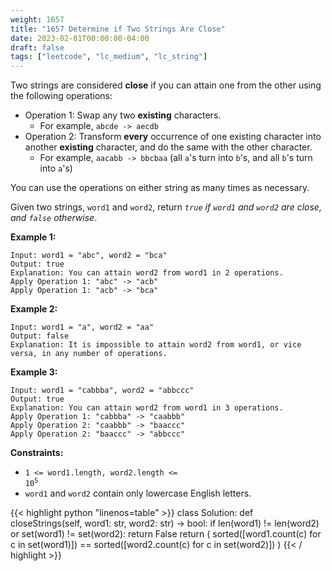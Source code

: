 ```yaml
---
weight: 1657
title: "1657 Determine if Two Strings Are Close"
date: 2023-02-01T00:00:00-04:00
draft: false
tags: ["leetcode", "lc_medium", "lc_string"]
---
```


Two strings are considered **close** if you can attain one from the other using the following operations:

- Operation 1: Swap any two **existing** characters.
  - For example, `abcde -> aecdb`
- Operation 2: Transform **every** occurrence of one existing character into another **existing** character, and do the same with the other character.
  - For example, `aacabb -> bbcbaa` (all `a`'s turn into `b`'s, and all `b`'s turn into `a`'s)

You can use the operations on either string as many times as necessary.

Given two strings, `word1` and `word2`, return *`true` if `word1` and `word2` are close, and `false` otherwise*.

**Example 1:**
```
Input: word1 = "abc", word2 = "bca"
Output: true
Explanation: You can attain word2 from word1 in 2 operations.
Apply Operation 1: "abc" -> "acb"
Apply Operation 1: "acb" -> "bca"
```
**Example 2:**
```
Input: word1 = "a", word2 = "aa"
Output: false
Explanation: It is impossible to attain word2 from word1, or vice versa, in any number of operations.
```
**Example 3:**
```
Input: word1 = "cabbba", word2 = "abbccc"
Output: true
Explanation: You can attain word2 from word1 in 3 operations.
Apply Operation 1: "cabbba" -> "caabbb"
Apply Operation 2: "caabbb" -> "baaccc"
Apply Operation 2: "baaccc" -> "abbccc"
```

**Constraints:**
- <code>1 <= word1.length, word2.length <= 10<sup>5</sup></code>
- `word1` and `word2` contain only lowercase English letters.

<div class="tabs"></div>
<div class="tab-content">
<div id="python" class="lang">
{{< highlight python "linenos=table" >}}
class Solution:
    def closeStrings(self, word1: str, word2: str) -> bool:
        if len(word1) != len(word2) or set(word1) != set(word2):
            return False
        return (
            sorted([word1.count(c) for c in set(word1)])
            == sorted([word2.count(c) for c in set(word2)])
        )
{{< / highlight >}}
</div>
</div>
